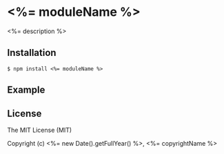 # <%= moduleName %>

<%= description %>

## Installation

```shell
$ npm install <%= moduleName %>
```

## Example

## License

The MIT License (MIT)

Copyright (c) <%= new Date().getFullYear() %>, <%= copyrightName %>
